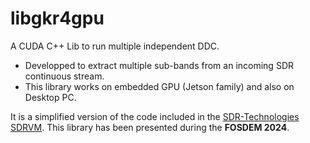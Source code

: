 # libgkr4gpu

A CUDA C++ Lib to run multiple independent DDC. 

- Developped to extract multiple sub-bands from an incoming SDR continuous stream. 
- This library works on embedded GPU (Jetson family) and also on Desktop PC.

It is a simplified version of the code included in the [SDR-Technologies SDRVM](https://www.sdrtechnologies.fr/products/sdr-virtual-machine/). This library has been presented during the **FOSDEM 2024**.
